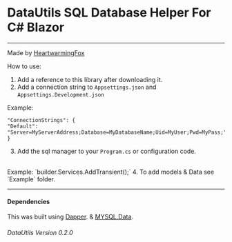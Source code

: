 ﻿# DataUtils SQL Database Helper For C# Blazor

---

Made by [HeartwarmingFox](https://github.com/fluffballdev)


How to use:

1. Add a reference to this library after downloading it.
2. Add a connection string to `Appsettings.json` and `Appsettings.Development.json`

Example:
```
"ConnectionStrings": {
"Default": "Server=MyServerAddress;Database=MyDatabaseName;Uid=MyUser;Pwd=MyPass;"
}
```
3. Add the sql manager to your `Program.cs` or configuration code.
<br>
Example: `builder.Services.AddTransient<ISqlDataManager, SqlDataManager>();`
4. To add models & Data see `Example` folder.

---

#### Dependencies
This was built using [Dapper](https://www.nuget.org/packages/Dapper/). & [MYSQL.Data](https://www.nuget.org/packages/MySql.Data).

###### DataUtils Version 0.2.0